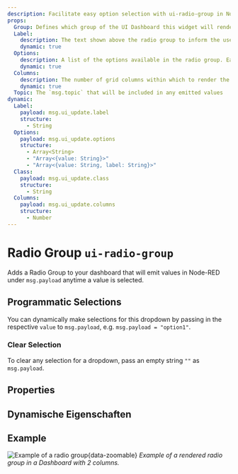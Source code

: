 ```yaml
---
description: Facilitate easy option selection with ui-radio-group in Node-RED Dashboard 2.0 for streamlined user choices.
props:
  Group: Defines which group of the UI Dashboard this widget will render in.
  Label:
    description: The text shown above the radio group to inform the user of what options are available.  Html content is allowed.
    dynamic: true
  Options:
    description: A list of the options available in the radio group. Each row defines a `label` (shown alongside each radio button) and `value` (emitted on selection) property.
    dynamic: true
  Columns:
    description: The number of grid columns within which to render the radio group. This is useful for when you want to render the options horizontally, or if you have many options and want to save vertical space.
    dynamic: true
  Topic: The `msg.topic` that will be included in any emitted values
dynamic:
  Label:
    payload: msg.ui_update.label
    structure:
      - String
  Options:
    payload: msg.ui_update.options
    structure:
      - Array<String>
      - "Array<{value: String}>"
      - "Array<{value: String, label: String}>"
  Class:
    payload: msg.ui_update.class
    structure:
      - String
  Columns:
    payload: msg.ui_update.columns
    structure:
      - Number
---
```


<script setup>
    import TryDemo from "./../../components/TryDemo.vue";
</script>

<TryDemo href="radio-group">

# Radio Group `ui-radio-group`

</TryDemo>

Adds a Radio Group to your dashboard that will emit values in Node-RED under `msg.payload` anytime a value is selected.

## Programmatic Selections

You can dynamically make selections for this dropdown by passing in the respective `value` to `msg.payload`, e.g. `msg.payload = "option1"`.

### Clear Selection

To clear any selection for a dropdown, pass an empty string `""` as `msg.payload`.

## Properties

<PropsTable/>

## Dynamische Eigenschaften

<DynamicPropsTable/>

## Example

![Example of a radio group](/images/node-examples/ui-radio.png "Example of a radio group"){data-zoomable}
_Example of a rendered radio group in a Dashboard with 2 columns._
